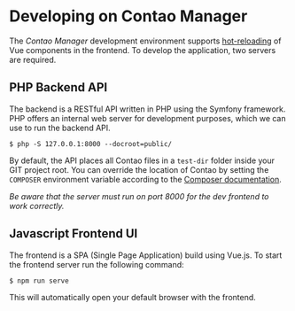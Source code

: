 # Developing on Contao Manager

The *Contao Manager* development environment supports [hot-reloading]
of Vue components in the frontend. To develop the application, two
servers are required.


## PHP Backend API

The backend is a RESTful API written in PHP using the Symfony framework.
PHP offers an internal web server for development purposes, which we
can use to run the backend API.

```
$ php -S 127.0.0.1:8000 --docroot=public/
```

By default, the API places all Contao files in a `test-dir` folder inside
your GIT project root. You can override the location of Contao by setting
the `COMPOSER` environment variable according to the [Composer documentation].

*Be aware that the server must run on port 8000 for the dev frontend to
work correctly.*


## Javascript Frontend UI

The frontend is a SPA (Single Page Application) build using Vue.js.
To start the frontend server run the following command:

```
$ npm run serve
```

This will automatically open your default browser with the frontend.


[hot-reloading]: https://vue-loader.vuejs.org/en/features/hot-reload.html
[Composer documentation]: https://getcomposer.org/doc/03-cli.md#composer
